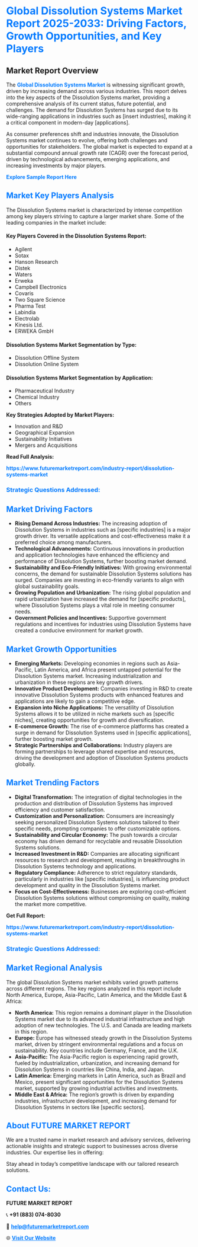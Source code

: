 <h1 style="color: #007BFF;">Global Dissolution Systems Market Report 2025-2033: Driving Factors, Growth Opportunities, and Key Players</h1>

<section id="overview">
<h2>Market Report Overview</h2>
<p>The <a href="https://www.futuremarketreport.com/industry-report/dissolution-systems-market" style="color: #007BFF; text-decoration: none;"><strong>Global Dissolution Systems Market</strong></a> is witnessing significant growth, driven by increasing demand across various industries. This report delves into the key aspects of the Dissolution Systems market, providing a comprehensive analysis of its current status, future potential, and challenges. The demand for Dissolution Systems has surged due to its wide-ranging applications in industries such as [insert industries], making it a critical component in modern-day [applications].</p>
<p>As consumer preferences shift and industries innovate, the Dissolution Systems market continues to evolve, offering both challenges and opportunities for stakeholders. The global market is expected to expand at a substantial compound annual growth rate (CAGR) over the forecast period, driven by technological advancements, emerging applications, and increasing investments by major players.</p>
</section>

<section id="overview">
<p><a href="https://www.futuremarketreport.com/request-sample/reportId=56928" style="color: #007BFF; text-decoration: none;"><strong>Explore Sample Report Here</strong></a></p>
</section>

<section id="key-players">
<h2 style="color: #007BFF;">Market Key Players Analysis</h2>
<p>The Dissolution Systems market is characterized by intense competition among key players striving to capture a larger market share. Some of the leading companies in the market include:</p>
<h4>Key Players Covered in the Dissolution Systems Report:</h4>
<ul><li>Agilent</li><li>Sotax</li><li>Hanson Research</li><li>Distek</li><li>Waters</li><li>Erweka</li><li>Campbell Electronics</li><li>Covaris</li><li>Two Square Science</li><li>Pharma Test</li><li>Labindia</li><li>Electrolab</li><li>Kinesis Ltd.</li><li>ERWEKA GmbH</li></ul>
<h4>Dissolution Systems Market Segmentation by Type:</h4>
<ul><li>Dissolution Offline System</li><li>Dissolution Online System</li></ul>

<h4>Dissolution Systems Market Segmentation by Application:</h4>
<ul><li>Pharmaceutical Industry</li><li>Chemical Industry</li><li>Others</li></ul>
<p><strong>Key Strategies Adopted by Market Players:</strong></p>
<ul>
<li>Innovation and R&D</li>
<li>Geographical Expansion</li>
<li>Sustainability Initiatives</li>
<li>Mergers and Acquisitions</li>
</ul>
</section>

<section>
<p><strong>Read Full Analysis: </strong></p><a href="https://www.futuremarketreport.com/industry-report/dissolution-systems-market" style="color: #007BFF; text-decoration: none;"><strong>https://www.futuremarketreport.com/industry-report/dissolution-systems-market</strong></a>
<h3 style="color: #007BFF;">Strategic Questions Addressed:</h3>
</section>

<section id="driving-factors">
<h2 style="color: #007BFF;">Market Driving Factors</h2>
<ul>
<li><strong>Rising Demand Across Industries:</strong> The increasing adoption of Dissolution Systems in industries such as [specific industries] is a major growth driver. Its versatile applications and cost-effectiveness make it a preferred choice among manufacturers.</li>
<li><strong>Technological Advancements:</strong> Continuous innovations in production and application technologies have enhanced the efficiency and performance of Dissolution Systems, further boosting market demand.</li>
<li><strong>Sustainability and Eco-Friendly Initiatives:</strong> With growing environmental concerns, the demand for sustainable Dissolution Systems solutions has surged. Companies are investing in eco-friendly variants to align with global sustainability goals.</li>
<li><strong>Growing Population and Urbanization:</strong> The rising global population and rapid urbanization have increased the demand for [specific products], where Dissolution Systems plays a vital role in meeting consumer needs.</li>
<li><strong>Government Policies and Incentives:</strong> Supportive government regulations and incentives for industries using Dissolution Systems have created a conducive environment for market growth.</li>
</ul>
</section>

<section id="growth-opportunities">
<h2 style="color: #007BFF;">Market Growth Opportunities</h2>
<ul>
<li><strong>Emerging Markets:</strong> Developing economies in regions such as Asia-Pacific, Latin America, and Africa present untapped potential for the Dissolution Systems market. Increasing industrialization and urbanization in these regions are key growth drivers.</li>
<li><strong>Innovative Product Development:</strong> Companies investing in R&D to create innovative Dissolution Systems products with enhanced features and applications are likely to gain a competitive edge.</li>
<li><strong>Expansion into Niche Applications:</strong> The versatility of Dissolution Systems allows it to be utilized in niche markets such as [specific niches], creating opportunities for growth and diversification.</li>
<li><strong>E-commerce Growth:</strong> The rise of e-commerce platforms has created a surge in demand for Dissolution Systems used in [specific applications], further boosting market growth.</li>
<li><strong>Strategic Partnerships and Collaborations:</strong> Industry players are forming partnerships to leverage shared expertise and resources, driving the development and adoption of Dissolution Systems products globally.</li>
</ul>
</section>

<section id="trending-factors">
<h2 style="color: #007BFF;">Market Trending Factors</h2>
<ul>
<li><strong>Digital Transformation:</strong> The integration of digital technologies in the production and distribution of Dissolution Systems has improved efficiency and customer satisfaction.</li>
<li><strong>Customization and Personalization:</strong> Consumers are increasingly seeking personalized Dissolution Systems solutions tailored to their specific needs, prompting companies to offer customizable options.</li>
<li><strong>Sustainability and Circular Economy:</strong> The push towards a circular economy has driven demand for recyclable and reusable Dissolution Systems solutions.</li>
<li><strong>Increased Investment in R&D:</strong> Companies are allocating significant resources to research and development, resulting in breakthroughs in Dissolution Systems technology and applications.</li>
<li><strong>Regulatory Compliance:</strong> Adherence to strict regulatory standards, particularly in industries like [specific industries], is influencing product development and quality in the Dissolution Systems market.</li>
<li><strong>Focus on Cost-Effectiveness:</strong> Businesses are exploring cost-efficient Dissolution Systems solutions without compromising on quality, making the market more competitive.</li>
</ul>
</section>

<section>
<p><strong>Get Full Report: </strong></p><a href="https://www.futuremarketreport.com/industry-report/dissolution-systems-market" style="color: #007BFF; text-decoration: none;"><strong>https://www.futuremarketreport.com/industry-report/dissolution-systems-market</strong></a>
<h3 style="color: #007BFF;">Strategic Questions Addressed:</h3>
</section>


<section id="regional-analysis">
<h2 style="color: #007BFF;">Market Regional Analysis</h2>
<p>The global Dissolution Systems market exhibits varied growth patterns across different regions. The key regions analyzed in this report include North America, Europe, Asia-Pacific, Latin America, and the Middle East & Africa:</p>
<ul>
<li><strong>North America:</strong> This region remains a dominant player in the Dissolution Systems market due to its advanced industrial infrastructure and high adoption of new technologies. The U.S. and Canada are leading markets in this region.</li>
<li><strong>Europe:</strong> Europe has witnessed steady growth in the Dissolution Systems market, driven by stringent environmental regulations and a focus on sustainability. Key countries include Germany, France, and the U.K.</li>
<li><strong>Asia-Pacific:</strong> The Asia-Pacific region is experiencing rapid growth, fueled by industrialization, urbanization, and increasing demand for Dissolution Systems in countries like China, India, and Japan.</li>
<li><strong>Latin America:</strong> Emerging markets in Latin America, such as Brazil and Mexico, present significant opportunities for the Dissolution Systems market, supported by growing industrial activities and investments.</li>
<li><strong>Middle East & Africa:</strong> The region’s growth is driven by expanding industries, infrastructure development, and increasing demand for Dissolution Systems in sectors like [specific sectors].</li>
</ul>
</section>

<footer>
<h2 style="color: #007BFF;">About FUTURE MARKET REPORT</h2>
<p>We are a trusted name in market research and advisory services, delivering actionable insights and strategic support to businesses across diverse industries. Our expertise lies in offering:</p>

<p>Stay ahead in today’s competitive landscape with our tailored research solutions.</p>

<h2 style="color: #007BFF;">Contact Us:</h2>
<p><strong>FUTURE MARKET REPORT</strong></p>
<p>📞 <strong>+91 (883) 074-8030</strong></p>
<p>📧 <strong><a href="mailto:help@futuremarketreport.com" style="color: #007BFF;">help@futuremarketreport.com</a></strong></p>
<p>🌐 <strong><a href="https://www.futuremarketreport.com/" style="color: #007BFF;">Visit Our Website</a></strong></p>
</footer>